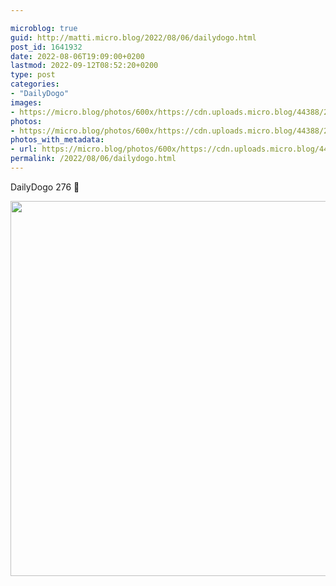 ```yaml
---

microblog: true
guid: http://matti.micro.blog/2022/08/06/dailydogo.html
post_id: 1641932
date: 2022-08-06T19:09:00+0200
lastmod: 2022-09-12T08:52:20+0200
type: post
categories:
- "DailyDogo"
images:
- https://micro.blog/photos/600x/https://cdn.uploads.micro.blog/44388/2022/ff59e8978a.jpg
photos:
- https://micro.blog/photos/600x/https://cdn.uploads.micro.blog/44388/2022/ff59e8978a.jpg
photos_with_metadata:
- url: https://micro.blog/photos/600x/https://cdn.uploads.micro.blog/44388/2022/ff59e8978a.jpg
permalink: /2022/08/06/dailydogo.html
---
```

DailyDogo 276 🐶

<img src="https://micro.blog/photos/600x/https://blog.martin-haehnel.de/uploads/2022/ff59e8978a.jpg" width="600" height="600" alt="" />
